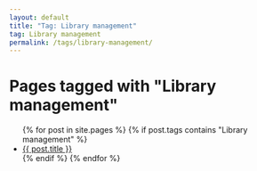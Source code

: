 ```yaml
---
layout: default
title: "Tag: Library management"
tag: Library management
permalink: /tags/library-management/
---
```

<h1>Pages tagged with "Library management"</h1>
<ul>
{% for post in site.pages %}
  {% if post.tags contains "Library management" %}
  <li><a href="{{ post.url }}">{{ post.title }}</a></li>
  {% endif %}
{% endfor %}
</ul>
